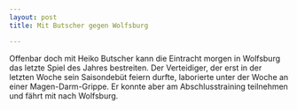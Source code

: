 ```yaml
---
layout: post
title: Mit Butscher gegen Wolfsburg

---
```


Offenbar doch mit Heiko Butscher kann die Eintracht morgen in Wolfsburg das letzte Spiel des Jahres bestreiten. Der Verteidiger, der erst in der letzten Woche sein Saisondebüt feiern durfte, laborierte unter der Woche an einer Magen-Darm-Grippe. Er konnte aber am Abschlusstraining teilnehmen und fährt mit nach Wolfsburg.


